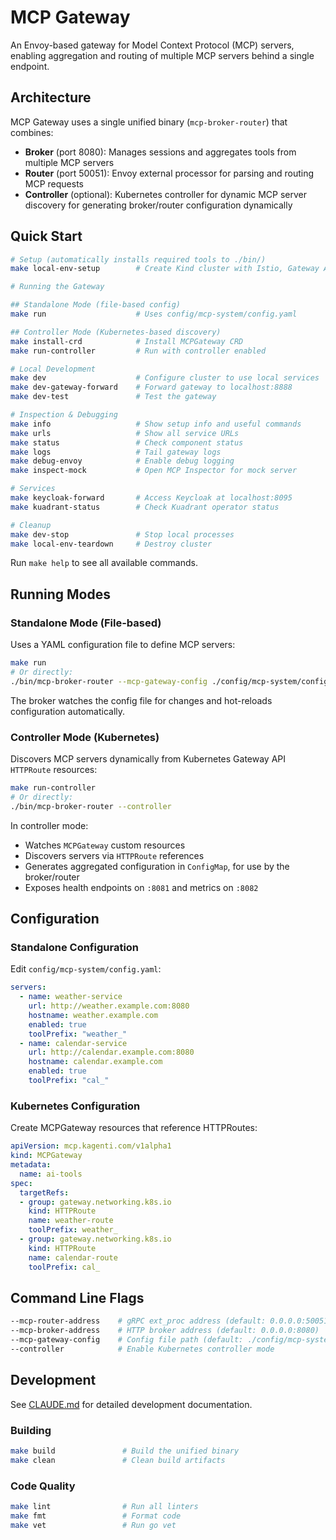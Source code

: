# MCP Gateway

An Envoy-based gateway for Model Context Protocol (MCP) servers, enabling aggregation and routing of multiple MCP servers behind a single endpoint.

## Architecture

MCP Gateway uses a single unified binary (`mcp-broker-router`) that combines:
- **Broker** (port 8080): Manages sessions and aggregates tools from multiple MCP servers
- **Router** (port 50051): Envoy external processor for parsing and routing MCP requests  
- **Controller** (optional): Kubernetes controller for dynamic MCP server discovery for generating broker/router configuration dynamically

## Quick Start

```bash
# Setup (automatically installs required tools to ./bin/)
make local-env-setup        # Create Kind cluster with Istio, Gateway API, MetalLB, Keycloak, Kuadrant & mcp-gateway

# Running the Gateway

## Standalone Mode (file-based config)
make run                    # Uses config/mcp-system/config.yaml

## Controller Mode (Kubernetes-based discovery)  
make install-crd            # Install MCPGateway CRD
make run-controller         # Run with controller enabled

# Local Development
make dev                    # Configure cluster to use local services
make dev-gateway-forward    # Forward gateway to localhost:8888
make dev-test               # Test the gateway

# Inspection & Debugging
make info                   # Show setup info and useful commands
make urls                   # Show all service URLs
make status                 # Check component status
make logs                   # Tail gateway logs
make debug-envoy            # Enable debug logging
make inspect-mock           # Open MCP Inspector for mock server

# Services
make keycloak-forward       # Access Keycloak at localhost:8095
make kuadrant-status        # Check Kuadrant operator status

# Cleanup
make dev-stop               # Stop local processes
make local-env-teardown     # Destroy cluster
```

Run `make help` to see all available commands.

## Running Modes

### Standalone Mode (File-based)
Uses a YAML configuration file to define MCP servers:

```bash
make run
# Or directly:
./bin/mcp-broker-router --mcp-gateway-config ./config/mcp-system/config.yaml
```

The broker watches the config file for changes and hot-reloads configuration automatically.

### Controller Mode (Kubernetes)
Discovers MCP servers dynamically from Kubernetes Gateway API `HTTPRoute` resources:

```bash
make run-controller
# Or directly:
./bin/mcp-broker-router --controller
```

In controller mode:
- Watches `MCPGateway` custom resources
- Discovers servers via `HTTPRoute` references
- Generates aggregated configuration in `ConfigMap`, for use by the broker/router
- Exposes health endpoints on `:8081` and metrics on `:8082`

## Configuration

### Standalone Configuration
Edit `config/mcp-system/config.yaml`:

```yaml
servers:
  - name: weather-service
    url: http://weather.example.com:8080
    hostname: weather.example.com
    enabled: true
    toolPrefix: "weather_"
  - name: calendar-service  
    url: http://calendar.example.com:8080
    hostname: calendar.example.com
    enabled: true
    toolPrefix: "cal_"
```

### Kubernetes Configuration  
Create MCPGateway resources that reference HTTPRoutes:

```yaml
apiVersion: mcp.kagenti.com/v1alpha1
kind: MCPGateway
metadata:
  name: ai-tools
spec:
  targetRefs:
  - group: gateway.networking.k8s.io
    kind: HTTPRoute
    name: weather-route
    toolPrefix: weather_
  - group: gateway.networking.k8s.io
    kind: HTTPRoute  
    name: calendar-route
    toolPrefix: cal_
```

## Command Line Flags

```bash
--mcp-router-address    # gRPC ext_proc address (default: 0.0.0.0:50051)
--mcp-broker-address    # HTTP broker address (default: 0.0.0.0:8080)
--mcp-gateway-config    # Config file path (default: ./config/mcp-system/config.yaml)
--controller            # Enable Kubernetes controller mode
```

## Development

See [CLAUDE.md](CLAUDE.md) for detailed development documentation.

### Building

```bash
make build               # Build the unified binary
make clean               # Clean build artifacts
```

### Code Quality

```bash
make lint                # Run all linters
make fmt                 # Format code
make vet                 # Run go vet
```
